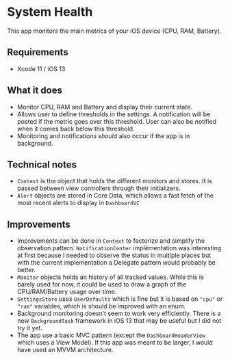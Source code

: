 # System Health

This app monitors the main metrics of your iOS device (CPU, RAM, Battery). 

## Requirements
- Xcode 11 / iOS 13

## What it does
- Monitor CPU, RAM and Battery and display their current state.
- Allows user to define thresholds in the settings. A notification will be posted if the metric goes over this threshold. User can also be notified when it comes back below this threshold. 
- Monitoring and notifications _should_ also occur if the app is in background. 

## Technical notes
- `Context` is the object that holds the different monitors and stores. It is passed between view controllers through their initializers. 
- `Alert` objects are stored in Core Data, which allows a fast fetch of the most recent alerts to display in `DashboardVC`

## Improvements
- Improvements can be done in `Context` to factorize and simplify the observation pattern. `NotificationCenter` implémentation was interesting at first because I needed to observe the status in multiple places but with the current implementation a Delegate pattern would probably be better. 
- `Monitor` objects holds an history of all tracked values. While this is barely used for now, it could be used to draw a graph of the CPU/RAM/Battery usage over time.
- `SettingsStore` uses `UserDefaults` which is fine but it is based on `"cpu"` or `"ram"` variables, which is should be improved with an enum.
- Background monitoring doesn’t seem to work very efficiently. There is a new `BackgroundTask` framework in iOS 13 that may be useful but I did not try it yet. 
- The app use a basic MVC pattern (except the `DashboardHeaderView` which uses a View Model). If this app was meant to be larger, I would have used an MVVM architecture.
